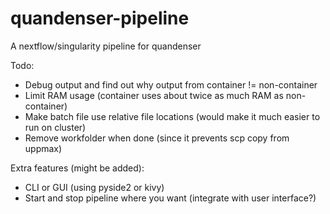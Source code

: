 # quandenser-pipeline
A nextflow/singularity pipeline for quandenser


Todo:

  - Debug output and find out why output from container != non-container
  - Limit RAM usage (container uses about twice as much RAM as non-container)
  - Make batch file use relative file locations (would make it much easier to run on cluster)
  - Remove workfolder when done (since it prevents scp copy from uppmax)


Extra features (might be added):

  - CLI or GUI (using pyside2 or kivy)
  - Start and stop pipeline where you want (integrate with user interface?)
